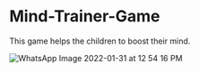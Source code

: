 # Mind-Trainer-Game
This game helps the children to boost their mind.


![WhatsApp Image 2022-01-31 at 12 54 16 PM](https://user-images.githubusercontent.com/63494740/151754058-2f1e31d0-6337-4585-82d6-760b9dd06906.jpeg)

